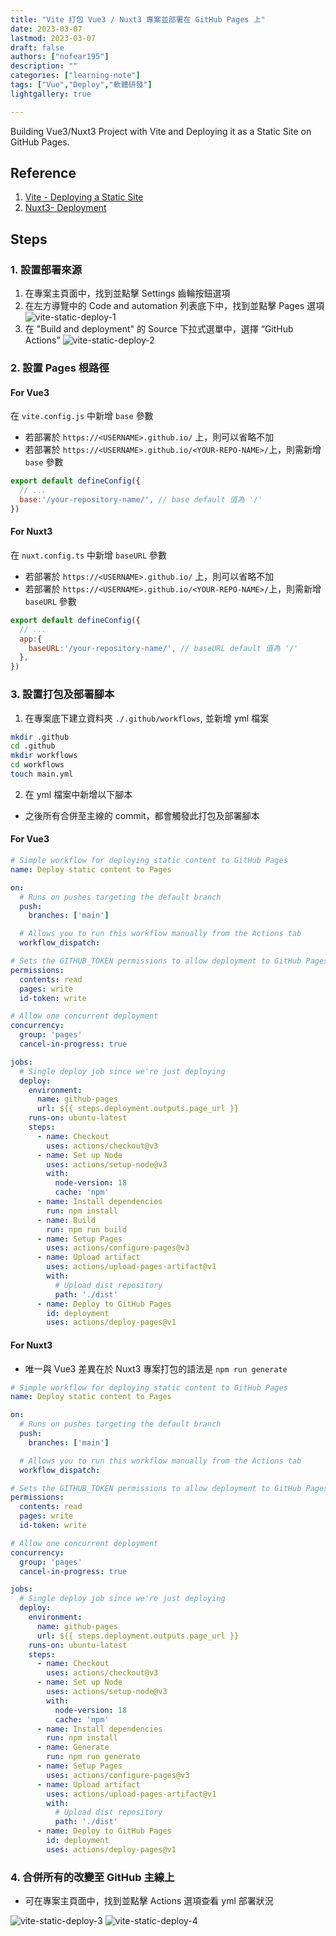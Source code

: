```yaml
---
title: "Vite 打包 Vue3 / Nuxt3 專案並部署在 GitHub Pages 上"
date: 2023-03-07
lastmod: 2023-03-07
draft: false
authors: ["nofear195"]
description: ""
categories: ["learning-note"]
tags: ["Vue","Deploy","軟體研發"]
lightgallery: true

---
```


Building Vue3/Nuxt3 Project with Vite and Deploying it as a Static Site on GitHub Pages.
<!--more-->

## Reference

1. [Vite - Deploying a Static Site](https://vitejs.dev/guide/static-deploy.html)
2. [Nuxt3- Deployment](https://nuxt.com/docs/getting-started/deployment)

## Steps

### 1. 設置部署來源

1. 在專案主頁面中，找到並點擊 Settings 齒輪按鈕選項
2. 在左方導覽中的 Code and automation 列表底下中，找到並點擊 Pages 選項
![vite-static-deploy-1](images/vite-static-deploy-1.png)
3. 在 "Build and deployment" 的 Source 下拉式選單中，選擇 “GitHub Actions”
![vite-static-deploy-2](images/vite-static-deploy-2.png)

### 2. 設置 Pages 根路徑

#### For Vue3

在 `vite.config.js` 中新增 `base` 參數

- 若部署於 `https://<USERNAME>.github.io/` 上，則可以省略不加
- 若部署於 `https://<USERNAME>.github.io/<YOUR-REPO-NAME>/`上，則需新增 `base` 參數

```javascript
export default defineConfig({
  // ...
  base:'/your-repository-name/', // base default 值為 '/'
})

```

#### For Nuxt3

在 `nuxt.config.ts` 中新增 `baseURL` 參數

- 若部署於 `https://<USERNAME>.github.io/` 上，則可以省略不加
- 若部署於 `https://<USERNAME>.github.io/<YOUR-REPO-NAME>/`上，則需新增 `baseURL` 參數

```javascript
export default defineConfig({
  // ...
  app:{
    baseURL:'/your-repository-name/', // baseURL default 值為 '/'
  },
})

```

### 3. 設置打包及部署腳本

1. 在專案底下建立資料夾 `./.github/workflows`, 並新增 yml 檔案

```bash
mkdir .github
cd .github
mkdir workflows
cd workflows
touch main.yml
```

2. 在 yml 檔案中新增以下腳本

- 之後所有合併至主線的 commit，都會觸發此打包及部署腳本

#### For Vue3

```yml
# Simple workflow for deploying static content to GitHub Pages
name: Deploy static content to Pages

on:
  # Runs on pushes targeting the default branch
  push:
    branches: ['main']

  # Allows you to run this workflow manually from the Actions tab
  workflow_dispatch:

# Sets the GITHUB_TOKEN permissions to allow deployment to GitHub Pages
permissions:
  contents: read
  pages: write
  id-token: write

# Allow one concurrent deployment
concurrency:
  group: 'pages'
  cancel-in-progress: true

jobs:
  # Single deploy job since we're just deploying
  deploy:
    environment:
      name: github-pages
      url: ${{ steps.deployment.outputs.page_url }}
    runs-on: ubuntu-latest
    steps:
      - name: Checkout
        uses: actions/checkout@v3
      - name: Set up Node
        uses: actions/setup-node@v3
        with:
          node-version: 18
          cache: 'npm'
      - name: Install dependencies
        run: npm install
      - name: Build
        run: npm run build
      - name: Setup Pages
        uses: actions/configure-pages@v3
      - name: Upload artifact
        uses: actions/upload-pages-artifact@v1
        with:
          # Upload dist repository
          path: './dist'
      - name: Deploy to GitHub Pages
        id: deployment
        uses: actions/deploy-pages@v1
```

#### For Nuxt3

- 唯一與 Vue3 差異在於 Nuxt3 專案打包的語法是 `npm run generate`

```yml
# Simple workflow for deploying static content to GitHub Pages
name: Deploy static content to Pages

on:
  # Runs on pushes targeting the default branch
  push:
    branches: ['main']

  # Allows you to run this workflow manually from the Actions tab
  workflow_dispatch:      

# Sets the GITHUB_TOKEN permissions to allow deployment to GitHub Pages
permissions:
  contents: read
  pages: write
  id-token: write

# Allow one concurrent deployment
concurrency:
  group: 'pages'
  cancel-in-progress: true

jobs:
  # Single deploy job since we're just deploying
  deploy:
    environment:
      name: github-pages
      url: ${{ steps.deployment.outputs.page_url }}
    runs-on: ubuntu-latest
    steps:
      - name: Checkout
        uses: actions/checkout@v3
      - name: Set up Node
        uses: actions/setup-node@v3
        with:
          node-version: 18
          cache: 'npm'
      - name: Install dependencies
        run: npm install
      - name: Generate
        run: npm run generate
      - name: Setup Pages
        uses: actions/configure-pages@v3
      - name: Upload artifact
        uses: actions/upload-pages-artifact@v1
        with:
          # Upload dist repository
          path: './dist'
      - name: Deploy to GitHub Pages
        id: deployment
        uses: actions/deploy-pages@v1
```

### 4. 合併所有的改變至 GitHub 主線上

- 可在專案主頁面中，找到並點擊 Actions 選項查看 yml 部署狀況

![vite-static-deploy-3](images/vite-static-deploy-3.png)
![vite-static-deploy-4](images/vite-static-deploy-4.png)
